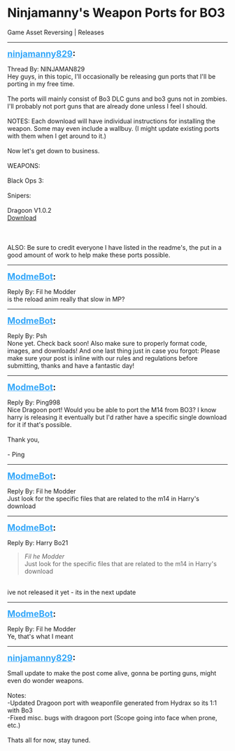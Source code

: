 # Ninjamanny's Weapon Ports for BO3
Game Asset Reversing | Releases

---
<strong style="font-size: 1.4em;"><span style="text-decoration: underline;text-decoration-color: #34a7f9;"><span style="color:#34a7f9;">ninjamanny829</span></span>:</strong>

<p>Thread By: NINJAMAN829<br />Hey guys, in this topic, I&#39;ll occasionally be releasing gun ports that I&#39;ll be porting in my free time.<br /><br />The ports will mainly consist of Bo3 DLC guns and bo3 guns not in zombies. I&#39;ll probably not port guns that are already done unless I feel I should.<br /><br />NOTES: Each download will have individual instructions for installing the weapon. Some may even include a wallbuy. (I might update existing ports with them when I get around to it.)<br /><br />Now let&#39;s get down to business.<br /><br />WEAPONS:<br /><br />Black Ops 3:<br /><br />
Snipers:<br /><br />
Dragoon V1.0.2<br /><a href="https://mega.nz/#!6UgVxK4L!uyOa9CRGxW1RKRd0ET7M8l5tvrH35Uabxn6peRSMxXI">Download</a>
<br /><br />
<br /><br />ALSO: Be sure to credit everyone I have listed in the readme&#39;s, the put in a good amount of work to help make these ports possible.</p>

---
<strong style="font-size: 1.4em;"><span style="text-decoration: underline;text-decoration-color: #34a7f9;"><span style="color:#34a7f9;">ModmeBot</span></span>:</strong>

<p>Reply By: Fil he Modder<br />is the reload anim really that slow in MP?</p>

---
<strong style="font-size: 1.4em;"><span style="text-decoration: underline;text-decoration-color: #34a7f9;"><span style="color:#34a7f9;">ModmeBot</span></span>:</strong>

<p>Reply By: Psh<br />None yet. Check back soon! Also make sure to properly format code, images, and downloads! And one last thing just in case you forgot: Please make sure your post is inline with our rules and regulations before submitting, thanks and have a fantastic day!</p>

---
<strong style="font-size: 1.4em;"><span style="text-decoration: underline;text-decoration-color: #34a7f9;"><span style="color:#34a7f9;">ModmeBot</span></span>:</strong>

<p>Reply By: Ping998<br />Nice Dragoon port! Would you be able to port the M14 from BO3? I know harry is releasing it eventually but I&#39;d rather have a specific single download for it if that&#39;s possible.<br /> <br />Thank you,<br /> <br />- Ping</p>

---
<strong style="font-size: 1.4em;"><span style="text-decoration: underline;text-decoration-color: #34a7f9;"><span style="color:#34a7f9;">ModmeBot</span></span>:</strong>

<p>Reply By: Fil he Modder<br />Just look for the specific files that are related to the m14 in Harry&#39;s download</p>

---
<strong style="font-size: 1.4em;"><span style="text-decoration: underline;text-decoration-color: #34a7f9;"><span style="color:#34a7f9;">ModmeBot</span></span>:</strong>

<p>Reply By: Harry Bo21<br /><blockquote><em>Fil he Modder</em><br />Just look for the specific files that are related to the m14 in Harry&#39;s download</blockquote><br /> ive not released it yet - its in the next update</p>

---
<strong style="font-size: 1.4em;"><span style="text-decoration: underline;text-decoration-color: #34a7f9;"><span style="color:#34a7f9;">ModmeBot</span></span>:</strong>

<p>Reply By: Fil he Modder<br />Ye, that&#39;s what I meant</p>

---
<strong style="font-size: 1.4em;"><span style="text-decoration: underline;text-decoration-color: #34a7f9;"><span style="color:#34a7f9;">ninjamanny829</span></span>:</strong>

<p>Small update to make the post come alive, gonna be porting guns, might even do wonder weapons.<br /><br />Notes:<br />-Updated Dragoon port with weaponfile generated from Hydrax so its 1:1 with Bo3<br />-Fixed misc. bugs with dragoon port (Scope going into face when prone, etc.)<br /><br />Thats all for now, stay tuned.</p>

